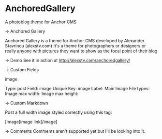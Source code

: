 AnchoredGallery
===============

A photoblog theme for Anchor CMS

-> Anchored Gallery

Anchored Gallery is a theme for Anchor CMS developed by Alexander Stavrinou (alexstv.com)
It's a theme for photographers or designers or really anyone with pictures they want to show
as the focal point of their blog

-> Demo
See it in action at http://alexstv.com/anchoredgallery/

-> Custom Fields 

image

Type: post
Field: image
Unique Key: image
Label: Main Image
File types: 
Image max width: 
Image max height: 

-> Custom Markdown

Post a full width image styled correctly using this tag:

[image]image link[/image]

-> Comments
Comments aren't supported yet but I'll be looking into it.
